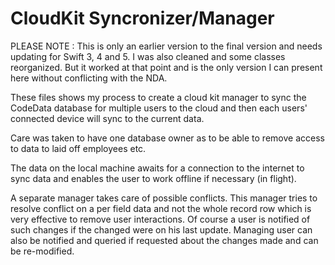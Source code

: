 # CloudKit Syncronizer/Manager

PLEASE NOTE : This is only an earlier version to the final version and needs updating for Swift 3, 4 and 5. I was also cleaned and some classes reorganized. But it worked at that point and is the only version I can present here without conflicting with the NDA.

These files shows my process to create a cloud kit manager to sync the CodeData database for multiple users to the cloud and then each users' connected device will sync to the current data.

Care was taken to have one database owner as to be able to remove access to data to laid off employees etc.

The data on the local machine awaits for a connection to the internet to sync data and enables the user to work offline if necessary (in flight).

A separate manager takes care of possible conflicts. This manager tries to resolve conflict on a per field data and not the whole record row which is very effective to remove user interactions. Of course a user is notified of such changes if the changed were on his last update. Managing user can also be notified and queried if requested about the changes made and can be re-modified.
 
